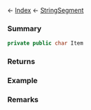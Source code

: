 ← [Index](Api-Index) ← [StringSegment](VRage.Game.ModAPI.Ingame.Utilities.StringSegment)

### Summary

```csharp
private public char Item
```

### Returns

### Example

### Remarks

